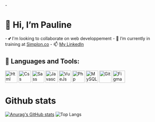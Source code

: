 <div display="flex" flex-direction="column">
- <h1>👋 Hi, I’m Pauline</h1>
- 💕 I'm looking to collaborate on web developpement  
- 🌱 I’m currently in training at <a href="https://simplon.co/">Simplon.co</a>
- 📫 <a href="https://www.linkedin.com/in/pauline-curt-488a52254/" target="_blank">My LinkedIn </a>
</div>


## 🧰 Languages and Tools:
<p text-align="center">
<img src="https://cdn.jsdelivr.net/gh/devicons/devicon/icons/html5/html5-original.svg" alt="Html" height="40">
 <img src="https://cdn.jsdelivr.net/gh/devicons/devicon/icons/css3/css3-original.svg" alt="Css" height="40">
<img src="https://cdn.jsdelivr.net/gh/devicons/devicon/icons/sass/sass-original.svg" alt="Sass" height="40">
<img src="https://cdn.jsdelivr.net/gh/devicons/devicon/icons/javascript/javascript-original.svg" alt="Javascript" height="40">
<img src="https://cdn.jsdelivr.net/gh/devicons/devicon/icons/vuejs/vuejs-original.svg" alt="VueJs" height="40" >
<img src="https://cdn.jsdelivr.net/gh/devicons/devicon/icons/php/php-original.svg" alt="Php" height="40">
<img src="https://cdn.jsdelivr.net/gh/devicons/devicon/icons/mysql/mysql-original.svg" alt="MySQL" height="40">
<img src="https://cdn.jsdelivr.net/gh/devicons/devicon/icons/git/git-original.svg" alt="Git" height="40">
<img src="https://cdn.jsdelivr.net/gh/devicons/devicon/icons/figma/figma-original.svg" alt="Figma" height="40">
</p>
 
## <h1>Github stats</h1> 
<p display="flex" align-items="center">

 [![Anurag's GitHub stats](https://github-readme-stats.vercel.app/api?username=PaulineCurt&show_icons=true&theme=rose_pine)](https://github.com/anuraghazra/github-readme-stats)
![Top Langs](https://github-readme-stats.vercel.app/api/top-langs/?username=CharalambosIoannou&theme=tokyonight)
 
</p>


<!---
PaulineCurt/PaulineCurt is a ✨ special ✨ repository because its `README.md` (this file) appears on your GitHub profile.
You can click the Preview link to take a look at your changes.
--->
